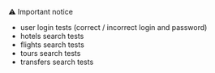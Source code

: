 ⚠️ Important notice

<ul dir="auto">
<li>user login tests (correct / incorrect login and password)</li>
<li>hotels search tests</li>
<li>flights search tests</li>
<li>tours search tests</li>
<li>transfers search tests</li>
</ul>
